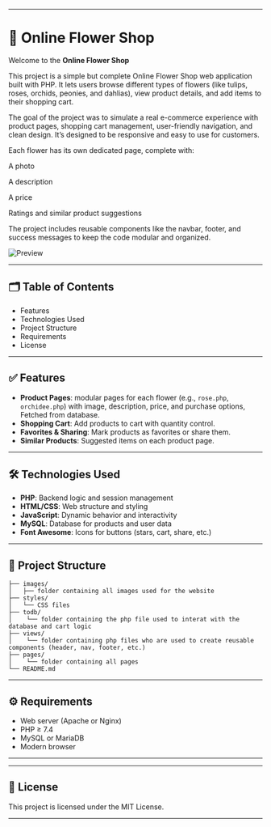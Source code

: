 
---
# 🌸 Online Flower Shop

Welcome to the **Online Flower Shop**

This project is a simple but complete Online Flower Shop web application built with PHP. It lets users browse different types of flowers (like tulips, roses, orchids, peonies, and dahlias), view product details, and add items to their shopping cart.

The goal of the project was to simulate a real e-commerce experience with product pages, shopping cart management, user-friendly navigation, and clean design. It’s designed to be responsive and easy to use for customers.

Each flower has its own dedicated page, complete with:

A photo

A description

A price

Ratings and similar product suggestions

The project includes reusable components like the navbar, footer, and success messages to keep the code modular and organized.


![Preview](../assets/ezgif-4c0a0bc0c190df.gif)

---

## 🗂 Table of Contents

* Features
* Technologies Used
* Project Structure
* Requirements
* License

---

## ✅ Features

* **Product Pages**: modular pages for each flower (e.g., `rose.php`, `orchidee.php`) with image, description, price, and purchase options, Fetched from database.
* **Shopping Cart**: Add products to cart with quantity control.
* **Favorites & Sharing**: Mark products as favorites or share them.
* **Similar Products**: Suggested items on each product page.

---

## 🛠 Technologies Used

* **PHP**: Backend logic and session management
* **HTML/CSS**: Web structure and styling
* **JavaScript**: Dynamic behavior and interactivity
* **MySQL**: Database for products and user data 
* **Font Awesome**: Icons for buttons (stars, cart, share, etc.)

---

## 📁 Project Structure

```
├── images/
│   ├── folder containing all images used for the website
├── styles/
│   └── CSS files
├── todb/
│    └── folder containing the php file used to interat with the database and cart logic
├── views/
│    └── folder containing php files who are used to create reusable components (header, nav, footer, etc.)
├── pages/
│    └── folder containing all pages 
└── README.md
```
---

## ⚙️ Requirements

* Web server (Apache or Nginx)
* PHP ≥ 7.4
* MySQL or MariaDB
* Modern browser

---

---

## 📄 License

This project is licensed under the MIT License.

---
